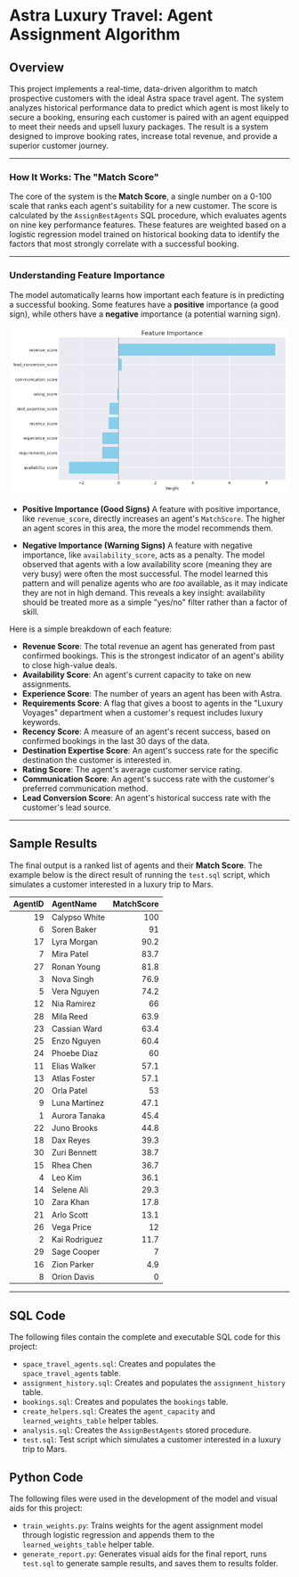 # Astra Luxury Travel: Agent Assignment Algorithm

## Overview

This project implements a real-time, data-driven algorithm to match prospective customers with the ideal Astra space travel agent. The system analyzes historical performance data to predict which agent is most likely to secure a booking, ensuring each customer is paired with an agent equipped to meet their needs and upsell luxury packages. The result is a system designed to improve booking rates, increase total revenue, and provide a superior customer journey.

***

### How It Works: The "Match Score"

The core of the system is the **Match Score**, a single number on a 0-100 scale that ranks each agent's suitability for a new customer. The score is calculated by the `AssignBestAgents` SQL procedure, which evaluates agents on nine key performance features. These features are weighted based on a logistic regression model trained on historical booking data to identify the factors that most strongly correlate with a successful booking.

***

### Understanding Feature Importance

The model automatically learns how important each feature is in predicting a successful booking. Some features have a **positive** importance (a good sign), while others have a **negative** importance (a potential warning sign).

![Feature Importance](results/feature_importance.png)

* **Positive Importance (Good Signs)**
    A feature with positive importance, like `revenue_score`, directly increases an agent's `MatchScore`. The higher an agent scores in this area, the more the model recommends them.

* **Negative Importance (Warning Signs)**
    A feature with negative importance, like `availability_score`, acts as a penalty. The model observed that agents with a low availability score (meaning they are very busy) were often the most successful. The model learned this pattern and will penalize agents who are *too* available, as it may indicate they are not in high demand. This reveals a key insight: availability should be treated more as a simple "yes/no" filter rather than a factor of skill.

Here is a simple breakdown of each feature:

* **Revenue Score**: The total revenue an agent has generated from past confirmed bookings. This is the strongest indicator of an agent's ability to close high-value deals.
* **Availability Score**: An agent's current capacity to take on new assignments.
* **Experience Score**: The number of years an agent has been with Astra.
* **Requirements Score**: A flag that gives a boost to agents in the "Luxury Voyages" department when a customer's request includes luxury keywords.
* **Recency Score**: A measure of an agent's recent success, based on confirmed bookings in the last 30 days of the data.
* **Destination Expertise Score**: An agent's success rate for the specific destination the customer is interested in.
* **Rating Score**: The agent's average customer service rating.
* **Communication Score**: An agent's success rate with the customer's preferred communication method.
* **Lead Conversion Score**: An agent's historical success rate with the customer's lead source.

***

## Sample Results

The final output is a ranked list of agents and their **Match Score**. The example below is the direct result of running the `test.sql` script, which simulates a customer interested in a luxury trip to Mars.

|   AgentID | AgentName     |   MatchScore |
|----------:|:--------------|-------------:|
|        19 | Calypso White |        100   |
|         6 | Soren Baker   |         91   |
|        17 | Lyra Morgan   |         90.2 |
|         7 | Mira Patel    |         83.7 |
|        27 | Ronan Young   |         81.8 |
|         3 | Nova Singh    |         76.9 |
|         5 | Vera Nguyen   |         74.2 |
|        12 | Nia Ramirez   |         66   |
|        28 | Mila Reed     |         63.9 |
|        23 | Cassian Ward  |         63.4 |
|        25 | Enzo Nguyen   |         60.4 |
|        24 | Phoebe Diaz   |         60   |
|        11 | Elias Walker  |         57.1 |
|        13 | Atlas Foster  |         57.1 |
|        20 | Orla Patel    |         53   |
|         9 | Luna Martinez |         47.1 |
|         1 | Aurora Tanaka |         45.4 |
|        22 | Juno Brooks   |         44.8 |
|        18 | Dax Reyes     |         39.3 |
|        30 | Zuri Bennett  |         38.7 |
|        15 | Rhea Chen     |         36.7 |
|         4 | Leo Kim       |         36.1 |
|        14 | Selene Ali    |         29.3 |
|        10 | Zara Khan     |         17.8 |
|        21 | Arlo Scott    |         13.1 |
|        26 | Vega Price    |         12   |
|         2 | Kai Rodriguez |         11.7 |
|        29 | Sage Cooper   |          7   |
|        16 | Zion Parker   |          4.9 |
|         8 | Orion Davis   |          0   |

***

## SQL Code

The following files contain the complete and executable SQL code for this project:

* `space_travel_agents.sql`: Creates and populates the `space_travel_agents` table.
* `assignment_history.sql`: Creates and populates the `assignment_history` table.
* `bookings.sql`: Creates and populates the `bookings` table.
* `create_helpers.sql`: Creates the `agent_capacity` and `learned_weights_table` helper tables.
* `analysis.sql`: Creates the `AssignBestAgents` stored procedure.
* `test.sql`: Test script which simulates a customer interested in a luxury trip to Mars.

## Python Code

The following files were used in the development of the model and visual aids for this project:

* `train_weights.py`: Trains weights for the agent assignment model through logistic regression and appends them to the `learned_weights_table` helper table.
* `generate_report.py`: Generates visual aids for the final report, runs `test.sql` to generate sample results, and saves them to results folder.
